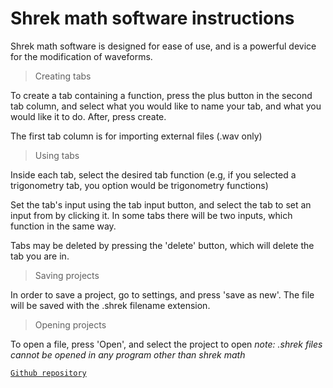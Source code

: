 # Shrek math software instructions

Shrek math software is designed for ease of use, and is a powerful device for the modification of waveforms.

> Creating tabs

To create a tab containing a function, press the plus button in the second tab column, and select what you would like to name your tab, and what you would like it to do. After, press create.
 
 The first tab column is for importing external files (.wav only)
 
 > Using tabs
  
Inside each tab, select the desired tab function (e.g, if you selected a trigonometry tab, you option would be trigonometry functions)

Set the tab's input using the tab input button, and select the tab to set an input from by clicking it. In some tabs there will be two inputs, which function in the same way.

Tabs may be deleted by pressing the 'delete' button, which will delete the tab you are in.

> Saving projects

In order to save a project, go to settings, and press 'save as new'. The file will be saved with the .shrek filename extension. 

> Opening projects

To open a file, press 'Open', and select the project to open _note: .shrek files cannot be opened in any program other than shrek math_

[`Github repository`](https://github.com/paxkym/Shrek-math)
